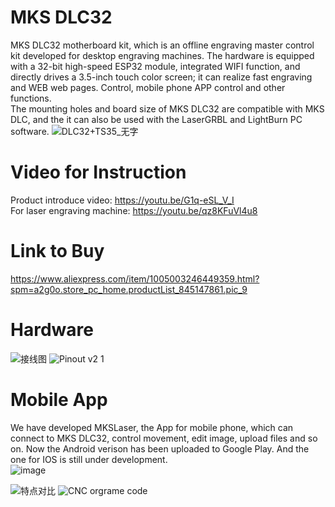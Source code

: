 # MKS DLC32
MKS DLC32 motherboard kit, which is an offline engraving master control kit developed for desktop engraving machines. The hardware is equipped with a 32-bit high-speed ESP32 module, integrated WIFI function, and directly drives a 3.5-inch touch color screen; it can realize fast engraving and WEB web pages. Control, mobile phone APP control and other functions.   
The mounting holes and board size of MKS DLC32 are compatible with MKS DLC, and the it can also be used with the LaserGRBL and LightBurn PC software.
![DLC32+TS35_无字](https://user-images.githubusercontent.com/48378586/146530266-fc1c28af-9f99-4412-91ab-63fa972041b1.png)
# Video for Instruction
Product introduce video: https://youtu.be/G1q-eSL_V_I  
For laser engraving machine: https://youtu.be/qz8KFuVl4u8
# Link to Buy
https://www.aliexpress.com/item/1005003246449359.html?spm=a2g0o.store_pc_home.productList_845147861.pic_9

#  Hardware
![接线图](https://user-images.githubusercontent.com/48378586/146530409-b03d7a8e-2508-4226-a8d6-6f03edbea06e.png)
![Pinout v2 1](https://user-images.githubusercontent.com/48378586/146530457-029c03f8-a8c3-4407-bfe5-5598af045bbf.png)
#  Mobile App
We have developed MKSLaser, the App for mobile phone, which can connect to MKS DLC32, control movement, edit image, upload files and so on. Now the Android verison has been uploaded to Google Play. And the one for IOS is still under development.   
![image](https://user-images.githubusercontent.com/48378586/138044705-56821842-31f8-477e-bc7a-0a7ccbdaa075.png)

![特点对比](https://user-images.githubusercontent.com/48378586/146497798-44370033-2ee3-4b0d-acd0-dda0622951f7.png)
![CNC orgrame code](https://user-images.githubusercontent.com/48378586/146535924-573ba67b-6eef-4b79-8fbd-0f62e7d1227a.png)
